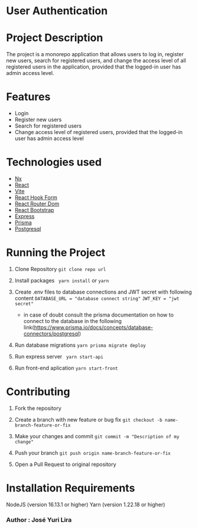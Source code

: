 # User Authentication

# Project Description

The project is a monorepo application that allows users to log in, register new users, search for registered users, and change the access level of all registered users in the application, provided that the logged-in user has admin access level.

# Features

- Login
- Register new users
- Search for registered users
- Change access level of registered users, provided that the logged-in user has admin access level

# Technologies used

- [Nx](https://nx.dev/)
- [React](https://pt-br.reactjs.org/)
- [Vite](https://vitejs.dev/)
- [React Hook Form](https://react-hook-form.com/)
- [React Router Dom](https://reactrouter.com/web/guides/quick-start)
- [React Bootstrap](https://react-bootstrap.github.io/)
- [Express](https://expressjs.com/)
- [Prisma](https://www.prisma.io/)
- [Postgresql](https://www.postgresql.org/)

# Running the Project

1. Clone Repository
   `git clone repo url`
2. Install packages
   ` yarn install` or `yarn`

3. Create .env files to database connections and JWT secret with following content
   `DATABASE_URL = "database connect string"`
   `JWT_KEY = "jwt secret"`

   - in case of doubt consult the prisma documentation on how to connect to the database in the following link(https://www.prisma.io/docs/concepts/database-connectors/postgresql)

4. Run database migrations
   `yarn prisma migrate deploy`

5. Run express server
   ` yarn start-api`

6. Run front-end aplication
   `yarn start-front`

# Contributing

1. Fork the repository

2. Create a branch with new feature or bug fix
   `git checkout -b name-branch-feature-or-fix`
3. Make your changes and commit
   `git commit -m "Description of my change"`
4. Push your branch
   `git push origin name-branch-feature-or-fix `
5. Open a Pull Request to original repository

# Installation Requirements

NodeJS (version 16.13.1 or higher)
Yarn (version 1.22.18 or higher)

### Author : José Yuri Lira
